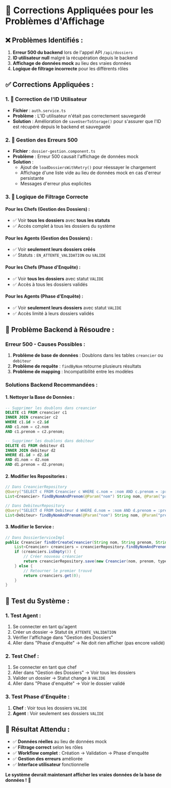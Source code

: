# 🔧 **Corrections Appliquées pour les Problèmes d'Affichage**

## ❌ **Problèmes Identifiés :**

1. **Erreur 500 du backend** lors de l'appel API `/api/dossiers`
2. **ID utilisateur null** malgré la récupération depuis le backend
3. **Affichage de données mock** au lieu des vraies données
4. **Logique de filtrage incorrecte** pour les différents rôles

## ✅ **Corrections Appliquées :**

### **1. 🔧 Correction de l'ID Utilisateur**
- **Fichier** : `auth.service.ts`
- **Problème** : L'ID utilisateur n'était pas correctement sauvegardé
- **Solution** : Amélioration de `saveUserToStorage()` pour s'assurer que l'ID est récupéré depuis le backend et sauvegardé

### **2. 🔧 Gestion des Erreurs 500**
- **Fichier** : `dossier-gestion.component.ts`
- **Problème** : Erreur 500 causait l'affichage de données mock
- **Solution** : 
  - Ajout de `loadDossiersWithRetry()` pour réessayer le chargement
  - Affichage d'une liste vide au lieu de données mock en cas d'erreur persistante
  - Messages d'erreur plus explicites

### **3. 🔧 Logique de Filtrage Correcte**

#### **Pour les Chefs (Gestion des Dossiers) :**
- ✅ Voir **tous les dossiers** avec **tous les statuts**
- ✅ Accès complet à tous les dossiers du système

#### **Pour les Agents (Gestion des Dossiers) :**
- ✅ Voir **seulement leurs dossiers créés**
- ✅ Statuts : `EN_ATTENTE_VALIDATION` ou `VALIDE`

#### **Pour les Chefs (Phase d'Enquête) :**
- ✅ Voir **tous les dossiers** avec statut `VALIDE`
- ✅ Accès à tous les dossiers validés

#### **Pour les Agents (Phase d'Enquête) :**
- ✅ Voir **seulement leurs dossiers** avec statut `VALIDE`
- ✅ Accès limité à leurs dossiers validés

## 🚨 **Problème Backend à Résoudre :**

### **Erreur 500 - Causes Possibles :**
1. **Problème de base de données** : Doublons dans les tables `creancier` ou `debiteur`
2. **Problème de requête** : `findByNom` retourne plusieurs résultats
3. **Problème de mapping** : Incompatibilité entre les modèles

### **Solutions Backend Recommandées :**

#### **1. Nettoyer la Base de Données :**
```sql
-- Supprimer les doublons dans creancier
DELETE c1 FROM creancier c1
INNER JOIN creancier c2 
WHERE c1.id > c2.id 
AND c1.nom = c2.nom 
AND c1.prenom = c2.prenom;

-- Supprimer les doublons dans debiteur
DELETE d1 FROM debiteur d1
INNER JOIN debiteur d2 
WHERE d1.id > d2.id 
AND d1.nom = d2.nom 
AND d1.prenom = d2.prenom;
```

#### **2. Modifier les Repositories :**
```java
// Dans CreancierRepository
@Query("SELECT c FROM Creancier c WHERE c.nom = :nom AND c.prenom = :prenom")
List<Creancier> findByNomAndPrenom(@Param("nom") String nom, @Param("prenom") String prenom);

// Dans DebiteurRepository
@Query("SELECT d FROM Debiteur d WHERE d.nom = :nom AND d.prenom = :prenom")
List<Debiteur> findByNomAndPrenom(@Param("nom") String nom, @Param("prenom") String prenom);
```

#### **3. Modifier le Service :**
```java
// Dans DossierServiceImpl
public Creancier findOrCreateCreancier(String nom, String prenom, String type) {
    List<Creancier> creanciers = creancierRepository.findByNomAndPrenom(nom, prenom);
    if (creanciers.isEmpty()) {
        // Créer nouveau créancier
        return creancierRepository.save(new Creancier(nom, prenom, type));
    } else {
        // Retourner le premier trouvé
        return creanciers.get(0);
    }
}
```

## 🧪 **Test du Système :**

### **1. Test Agent :**
1. Se connecter en tant qu'agent
2. Créer un dossier → Statut `EN_ATTENTE_VALIDATION`
3. Vérifier l'affichage dans "Gestion des Dossiers"
4. Aller dans "Phase d'enquête" → Ne doit rien afficher (pas encore validé)

### **2. Test Chef :**
1. Se connecter en tant que chef
2. Aller dans "Gestion des Dossiers" → Voir tous les dossiers
3. Valider un dossier → Statut change à `VALIDE`
4. Aller dans "Phase d'enquête" → Voir le dossier validé

### **3. Test Phase d'Enquête :**
1. **Chef** : Voir tous les dossiers `VALIDE`
2. **Agent** : Voir seulement ses dossiers `VALIDE`

## 🎯 **Résultat Attendu :**

- ✅ **Données réelles** au lieu de données mock
- ✅ **Filtrage correct** selon les rôles
- ✅ **Workflow complet** : Création → Validation → Phase d'enquête
- ✅ **Gestion des erreurs** améliorée
- ✅ **Interface utilisateur** fonctionnelle

**Le système devrait maintenant afficher les vraies données de la base de données !** 🚀







